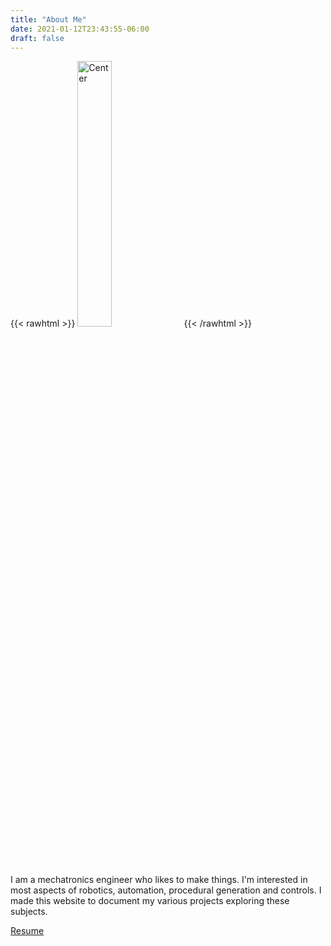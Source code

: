 ```yaml
---
title: "About Me"
date: 2021-01-12T23:43:55-06:00
draft: false
---
```


{{< rawhtml >}}
<img src="/headshot.jpg" class="center" alt="Center" style="width:33%">
{{< /rawhtml >}}

I am a mechatronics engineer who likes to make things. I'm interested in most aspects of robotics, automation, procedural generation and controls. I made this website to document my various projects exploring these subjects. 

[Resume](/resume.pdf "Resume")